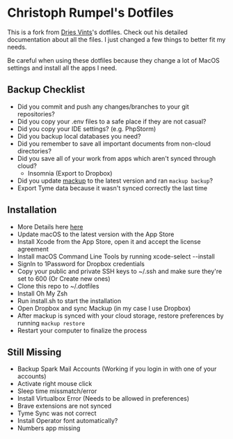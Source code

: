 # Christoph Rumpel's Dotfiles

This is a fork from [Dries Vints](https://github.com/driesvints/dotfiles)'s dotfiles. Check out his detailed documentation about all the files. I just changed a few things to better fit my needs.

Be careful when using these dotfiles because they change a lot of MacOS settings and install all the apps I need.

## Backup Checklist

- Did you commit and push any changes/branches to your git repositories?
- Did you copy your .env files to a safe place if they are not casual?
- Did you copy your IDE settings? (e.g. PhpStorm)
- Did you backup local databases you need?
- Did you remember to save all important documents from non-cloud directories?
- Did you save all of your work from apps which aren't synced through cloud?
    + Insomnia (Export to Dropbox)
- Did you update [mackup](https://github.com/lra/mackup) to the latest version and ran `mackup backup`?
- Export Tyme data because it wasn't synced correctly the last time

## Installation

- More Details here [here](https://github.com/driesvints/dotfiles)
- Update macOS to the latest version with the App Store
- Install Xcode from the App Store, open it and accept the license agreement
- Install macOS Command Line Tools by running xcode-select --install
- SignIn to 1Password for Dropbox credentials
- Copy your public and private SSH keys to ~/.ssh and make sure they're set to 600 (Or Create new ones)
- Clone this repo to ~/.dotfiles
- Install Oh My Zsh
- Run install.sh to start the installation
- Open Dropbox and sync Mackup (in my case I use Dropbox)
- After mackup is synced with your cloud storage, restore preferences by running `mackup restore`
- Restart your computer to finalize the process

## Still Missing

- Backup Spark Mail Accounts (Working if you login in with one of your accounts)
- Activate right mouse click
- Sleep time missmatch/error
- Install Virtualbox Error (Needs to be allowed in preferences)
- Brave extensions are not synced
- Tyme Sync was not correct
- Install Operator font automatically?
- Numbers app missing
